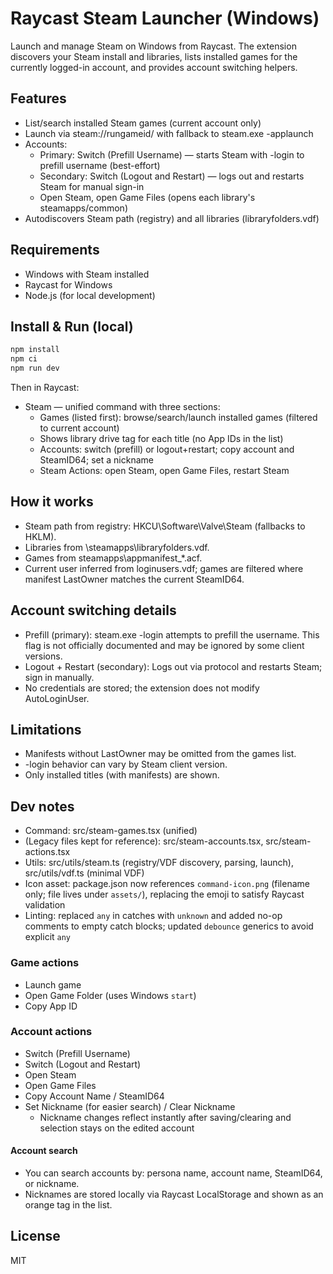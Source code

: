 # Raycast Steam Launcher (Windows)
Launch and manage Steam on Windows from Raycast. The extension discovers your Steam install and libraries, lists installed games for the currently logged-in account, and provides account switching helpers.

## Features
- List/search installed Steam games (current account only)
- Launch via steam://rungameid/<appid> with fallback to steam.exe -applaunch <appid>
- Accounts:
  - Primary: Switch (Prefill Username) — starts Steam with -login <account> to prefill username (best-effort)
  - Secondary: Switch (Logout and Restart) — logs out and restarts Steam for manual sign-in
  - Open Steam, open Game Files (opens each library's steamapps/common)
- Autodiscovers Steam path (registry) and all libraries (libraryfolders.vdf)

## Requirements
- Windows with Steam installed
- Raycast for Windows
- Node.js (for local development)

## Install & Run (local)
```bash
npm install
npm ci
npm run dev
```

Then in Raycast:
- Steam — unified command with three sections:
  - Games (listed first): browse/search/launch installed games (filtered to current account)
  - Shows library drive tag for each title (no App IDs in the list)
  - Accounts: switch (prefill) or logout+restart; copy account and SteamID64; set a nickname
  - Steam Actions: open Steam, open Game Files, restart Steam

## How it works
- Steam path from registry: HKCU\Software\Valve\Steam (fallbacks to HKLM).
- Libraries from <Steam>\steamapps\libraryfolders.vdf.
- Games from steamapps\appmanifest_*.acf.
- Current user inferred from loginusers.vdf; games are filtered where manifest LastOwner matches the current SteamID64.

## Account switching details
- Prefill (primary): steam.exe -login <account> attempts to prefill the username. This flag is not officially documented and may be ignored by some client versions.
- Logout + Restart (secondary): Logs out via protocol and restarts Steam; sign in manually.
- No credentials are stored; the extension does not modify AutoLoginUser.

## Limitations
- Manifests without LastOwner may be omitted from the games list.
- -login behavior can vary by Steam client version.
- Only installed titles (with manifests) are shown.

## Dev notes
- Command: src/steam-games.tsx (unified)
- (Legacy files kept for reference): src/steam-accounts.tsx, src/steam-actions.tsx
- Utils: src/utils/steam.ts (registry/VDF discovery, parsing, launch), src/utils/vdf.ts (minimal VDF)
 - Icon asset: package.json now references `command-icon.png` (filename only; file lives under `assets/`), replacing the emoji to satisfy Raycast validation
 - Linting: replaced `any` in catches with `unknown` and added no-op comments to empty catch blocks; updated `debounce` generics to avoid explicit `any`

### Game actions
- Launch game
- Open Game Folder (uses Windows `start`)
- Copy App ID

### Account actions
- Switch (Prefill Username)
- Switch (Logout and Restart)
- Open Steam
- Open Game Files
- Copy Account Name / SteamID64
- Set Nickname (for easier search) / Clear Nickname
  - Nickname changes reflect instantly after saving/clearing and selection stays on the edited account

#### Account search
- You can search accounts by: persona name, account name, SteamID64, or nickname.
- Nicknames are stored locally via Raycast LocalStorage and shown as an orange tag in the list.

## License
MIT
